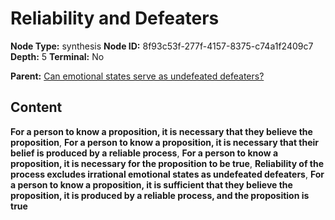 # Reliability and Defeaters

**Node Type:** synthesis
**Node ID:** 8f93c53f-277f-4157-8375-c74a1f2409c7
**Depth:** 5
**Terminal:** No

**Parent:** [Can emotional states serve as undefeated defeaters?](can-emotional-states-serve-as-undefeated-defeaters-antithesis-4390d94f-54a6-4db0-9651-ecad3fdc46dd.md)

## Content

**For a person to know a proposition, it is necessary that they believe the proposition**, **For a person to know a proposition, it is necessary that their belief is produced by a reliable process**, **For a person to know a proposition, it is necessary for the proposition to be true**, **Reliability of the process excludes irrational emotional states as undefeated defeaters**, **For a person to know a proposition, it is sufficient that they believe the proposition, it is produced by a reliable process, and the proposition is true**
